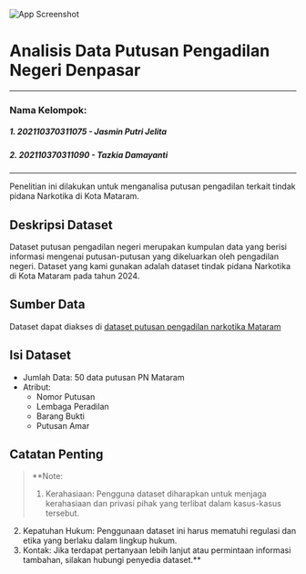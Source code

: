 
![App Screenshot](https://putusan3.mahkamahagung.go.id/public/frontend/images/logo.png)


# Analisis Data Putusan Pengadilan Negeri Denpasar

---
### Nama Kelompok: 
##### 1. 202110370311075 - Jasmin Putri Jelita
##### 2. 202110370311090 - Tazkia Damayanti
---

Penelitian ini dilakukan untuk menganalisa putusan pengadilan terkait tindak pidana Narkotika di Kota Mataram.
## Deskripsi Dataset
Dataset putusan pengadilan negeri merupakan kumpulan data yang berisi informasi mengenai putusan-putusan yang dikeluarkan oleh pengadilan negeri. Dataset yang kami gunakan adalah dataset tindak pidana Narkotika di Kota Mataram pada tahun 2024.  

## Sumber Data
Dataset dapat diakses di [dataset putusan pengadilan narkotika Mataram ](https://docs.google.com/spreadsheets/d/1zOTsV8rJpzXSo3YosxwF-tNAzGYuGlSx/edit?usp=drive_link&ouid=100999583791551810599&rtpof=true&sd=true)
## Isi Dataset
* Jumlah Data: 50 data putusan PN Mataram
* Atribut:
    - Nomor Putusan
    - Lembaga Peradilan
    - Barang Bukti
    - Putusan Amar

## Catatan Penting
> **Note:
> 1. Kerahasiaan: Pengguna dataset diharapkan untuk menjaga kerahasiaan dan privasi pihak yang terlibat dalam kasus-kasus tersebut.
2. Kepatuhan Hukum: Penggunaan dataset ini harus mematuhi regulasi dan etika yang berlaku dalam lingkup hukum.
3. Kontak: Jika terdapat pertanyaan lebih lanjut atau permintaan informasi tambahan, silakan hubungi penyedia dataset.**


